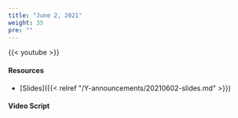 ```yaml
---
title: "June 2, 2021"
weight: 35
pre: ""
---
```


{{< youtube  >}}

#### Resources

* [Slides]({{< relref "/Y-announcements/20210602-slides.md" >}})

#### Video Script

